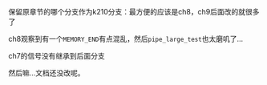 保留原章节的哪个分支作为k210分支：最方便的应该是ch8，ch9后面改的就很多了

ch8观察到有一个`MEMORY_END`有点混乱，然后`pipe_large_test`也太磨叽了...

ch7的信号没有继承到后面分支

然后嘛...文档还没改呢。

